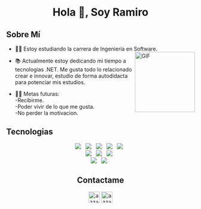 <h1 align="center">Hola 👋, Soy <a>Ramiro</a></h1>

<h2>Sobre Mí</h2>
  
- 👨‍💻 Estoy estudiando la carrera de Ingeniería en Software.<img align="right" alt="GIF" height="160px" src="https://media.giphy.com/media/du3J3cXyzhj75IOgvA/giphy.gif" />
  
- 📚 Actualmente estoy dedicando mi tiempo a tecnologias .NET. Me gusta todo lo relacionado crear e innovar, estudio de forma autodidacta para potenciar mis estudios.
- 💪🏼 Metas futuras: <br>-Recibirme.<br>-Poder vivir de lo que me gusta.<br>-No perder la motivacion.

## Tecnologias

<div align="center">
  <img src="https://img.shields.io/badge/HTML%20-%23F7DF1E.svg?&style=for-the-badge&color=E34F26" />&nbsp;&nbsp;
  <img src="https://img.shields.io/badge/css%20-%23F7DF1E.svg?&style=for-the-badge&color=5BA8EE" />&nbsp;&nbsp;
  <img src="https://img.shields.io/badge/Bootstrap%20-%23F7DF1E.svg?&style=for-the-badge&color=7044A3" />&nbsp;&nbsp;
  <img src="https://img.shields.io/badge/JavaScript%20-%23F7DF1E.svg?&style=for-the-badge&color=F7DF1E" />&nbsp;&nbsp;
  <img src="https://img.shields.io/badge/Angular%20-%23F7DF1E.svg?&style=for-the-badge&color=DD0031" />&nbsp;&nbsp;
</div>
<div align="center">
  <img src="https://img.shields.io/badge/.net%20-%23F7DF1E.svg?&style=for-the-badge&color=470137" />&nbsp;&nbsp;
   <img src="https://img.shields.io/badge/.netcore%20-%23F7DF1E.svg?&style=for-the-badge&color=4A154B" />&nbsp;&nbsp;
  <img src="https://img.shields.io/badge/Entity Framework%20-%23F7DF1E.svg?&style=for-the-badge&color=1C1B7E" />&nbsp;&nbsp;
</div>
<div align="center">
  <img src="https://img.shields.io/badge/sql server%20-%23F7DF1E.svg?&style=for-the-badge&color=6CC24A" />&nbsp;&nbsp;
  <img src="https://img.shields.io/badge/GIT%20-%23F7DF1E.svg?&style=for-the-badge&color=FF3E00" />&nbsp;&nbsp;
</div>

<h2 align="center">Contactame</h2>
<div align="center">
  <a href="https://www.linkedin.com/in/ramiro-quinteros/" target="blank"><img align="center"
         src="https://img.shields.io/badge/linkedin-%231DA1F2.svg?style=for-the-badge&logo=linkedin&logoColor=white"
         alt="azzar" height="30"/></a>
 <a href="mailto:ramiroquinteros360@gmail.com" target="blank"><img align="center"
         src="https://img.shields.io/badge/gmail-EA4335.svg?style=for-the-badge&logo=gmail&logoColor=white"
         alt="azzar" height="30"/></a>
 </div>

